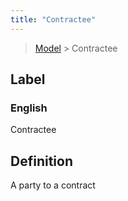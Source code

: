 ```yaml
---
title: "Contractee"
---
```


> [Model](../../) > Contractee

## Label

### English
Contractee


## Definition
A party to a contract 


    
